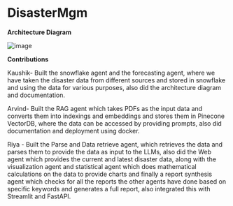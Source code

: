 # DisasterMgm

**Architecture Diagram**

![image](https://github.com/user-attachments/assets/8c9d1cd4-4aa0-40d0-b7cf-d4474082b0a9)

**Contributions**

Kaushik- Built the snowflake agent and the forecasting agent, where we have taken the disaster data from different sources and stored in snowflake and using the data for various purposes, also did the architecture diagram and documentation.

Arvind- Built the RAG agent which takes PDFs as the input data and converts them into indexings and embeddings and stores them in Pinecone VectorDB, where the data can be accessed by providing prompts, also did documentation and deployment using docker.

Riya - Built the Parse and Data retrieve agent, which retrieves the data and parses them to provide the data as input to the LLMs, also did the Web agent which provides the current and latest disaster data, along with the visualization agent and statistical agent which does mathematical calculations on the data to provide charts and finally a report synthesis agent which checks for all the reports the other agents have done based on specific keywords and generates a full report, also integrated this with Streamlit and FastAPI.

